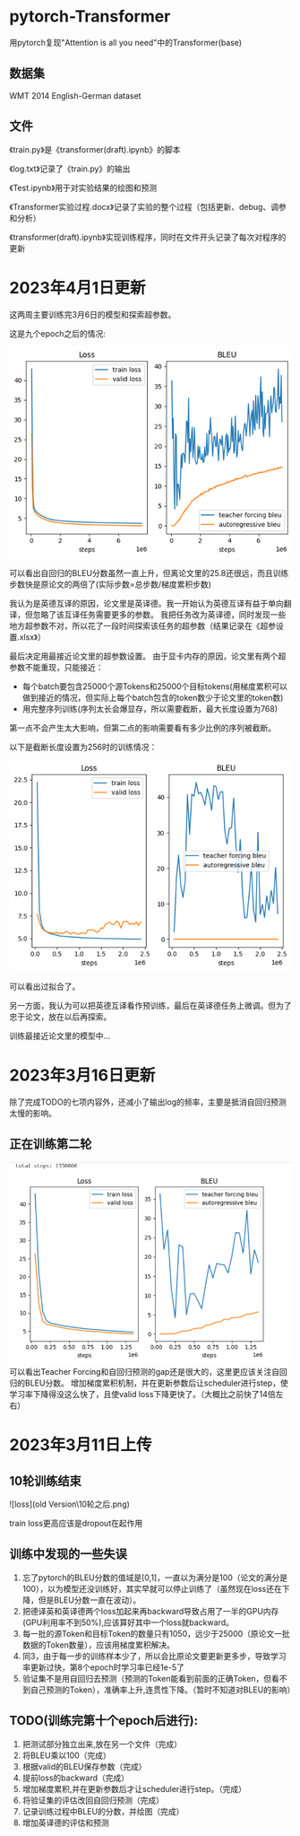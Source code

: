 # pytorch-Transformer
用pytorch复现"Attention is all you need"中的Transformer(base)

## 数据集
WMT 2014 English-German dataset

## 文件
《train.py》是《transformer(draft).ipynb》的脚本

《log.txt》记录了《train.py》的输出

《Test.ipynb》用于对实验结果的绘图和预测

《Transformer实验过程.docx》记录了实验的整个过程（包括更新、debug、调参和分析）

《transformer(draft).ipynb》实现训练程序，同时在文件开头记录了每次对程序的更新

# 2023年4月1日更新
这两周主要训练完3月6日的模型和探索超参数。

这是九个epoch之后的情况:

![9epoch](十轮之后.png)

可以看出自回归的BLEU分数虽然一直上升，但离论文里的25.8还很远，而且训练步数快是原论文的两倍了(实际步数=总步数/梯度累积步数)

我认为是英德互译的原因，论文里是英译德。我一开始认为英德互译有益于单向翻译，但忽略了该互译任务需要更多的参数。
我把任务改为英译德，同时发现一些地方超参数不对，所以花了一段时间探索该任务的超参数（结果记录在《超参设置.xlsx》）

最后决定用最接近论文里的超参数设置。
由于显卡内存的原因，论文里有两个超参数不能重现，只能接近：
* 每个batch要包含25000个源Tokens和25000个目标tokens(用梯度累积可以做到接近的情况，但实际上每个batch包含的token数少于论文里的token数)
* 用完整序列训练(序列太长会爆显存，所以需要截断，最大长度设置为768)

第一点不会产生太大影响，但第二点的影响需要看有多少比例的序列被截断。

以下是截断长度设置为256时的训练情况：

![overfitting](过拟合.png)

可以看出过拟合了。

另一方面，我认为可以把英德互译看作预训练，最后在英译德任务上微调。但为了忠于论文，放在以后再探索。

训练最接近论文里的模型中...


# 2023年3月16日更新

除了完成TODO的七项内容外，还减小了输出log的频率，主要是抵消自回归预测太慢的影响。

##  正在训练第二轮
![training](目前进度.PNG)
可以看出Teacher Forcing和自回归预测的gap还是很大的，这里更应该关注自回归的BLEU分数。
增加梯度累积机制，并在更新参数后让scheduler进行step，使学习率下降得没这么快了，且使valid loss下降更快了。（大概比之前快了14倍左右）

# 2023年3月11日上传
## 10轮训练结束
 
![loss](old Version\10轮之后.png)

train loss更高应该是dropout在起作用

## 训练中发现的一些失误
1. 忘了pytorch的BLEU分数的值域是[0,1]，一直以为满分是100（论文的满分是100），以为模型还没训练好，其实早就可以停止训练了（虽然现在loss还在下降，但是BLEU分数一直在波动）。
2. 把德译英和英译德两个loss加起来再backward导致占用了一半的GPU内存(GPU利用率不到50%),应该算好其中一个loss就backward。
3. 每一批的源Token和目标Token的数量只有1050，远少于25000（原论文一批数据的Token数量），应该用梯度累积解决。
4. 同3，由于每一步的训练样本少了，所以会比原论文要更新更多步，导致学习率更新过快，第8个epoch时学习率已经1e-5了
5. 验证集不是用自回归去预测（预测的Token能看到前面的正确Token，但看不到自己预测的Token），准确率上升,连贯性下降。（暂时不知道对BLEU的影响）

## TODO(训练完第十个epoch后进行):
1. 把测试部分独立出来,放在另一个文件（完成）
2. 将BLEU乘以100（完成）
3. 根据valid的BLEU保存参数（完成）
4. 提前loss的backward（完成）
5. 增加梯度累积,并在更新参数后才让scheduler进行step。（完成）
6. 将验证集的评估改回自回归预测（完成）
7. 记录训练过程中BLEU的分数，并绘图（完成）
8. 增加英译德的评估和预测
